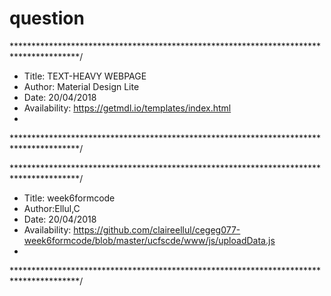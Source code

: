 # question

***************************************************************************************/
*    Title: TEXT-HEAVY WEBPAGE
*    Author: Material Design Lite
*    Date: 20/04/2018
*    Availability: https://getmdl.io/templates/index.html
*
***************************************************************************************/

***************************************************************************************/
*    Title: week6formcode
*    Author:Ellul,C
*    Date: 20/04/2018
*    Availability: https://github.com/claireellul/cegeg077-week6formcode/blob/master/ucfscde/www/js/uploadData.js
*
***************************************************************************************/
